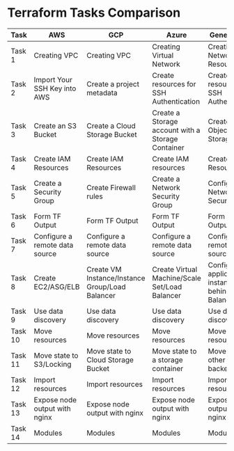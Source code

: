 # Terraform Tasks Comparison


|Task|AWS|GCP|Azure|General Task|
|-------|-------|-------|-------|-------|
|Task 1|Creating VPC|Creating VPC|Creating Virtual Network|Creating Network Resources|
|Task 2|Import Your SSH Key into AWS|Create a project metadata|Create resources for SSH Authentication|Create resources for SSH Authentication|
|Task 3|Create an S3 Bucket|Create a Cloud Storage Bucket|Create a Storage account with a Storage Container|Create an Object Storage|
|Task 4|Create IAM Resources|Create IAM Resources|Create IAM resources|Create IAM Resources|
|Task 5|Create a Security Group|Create Firewall rules|Create a Network Security Group|Configure Network Security|
|Task 6|Form TF Output|Form TF Output|Form TF Output|Form TF Output|
|Task 7|Configure a remote data source|Configure a remote data source|Configure a remote data source|Configure a remote data source|
|Task 8|Create EC2/ASG/ELB|Create VM Instance/Instance Group/Load Balancer|Create Virtual Machine/Scale Set/Load Balancer|Configure application instances behind Load Balancer|
|Task 9|Use data discovery|Use data discovery|Use data discovery|Use data discovery|
|Task 10|Move resources|Move resources|Move resources|Move resources|
|Task 11|Move state to S3/Locking|Move state to Cloud Storage Bucket|Move state to a storage container|Move state to other backends|
|Task 12|Import resources|Import resources|Import resources|Import resources|
|Task 13|Expose node output with nginx|Expose node output with nginx|Expose node output with nginx|Expose node output with nginx|
|Task 14|Modules|Modules|Modules|Modules|
